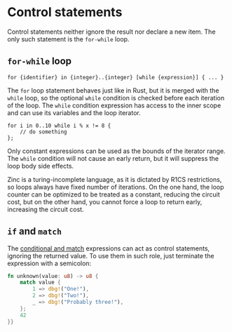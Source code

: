 # Control statements

Control statements neither ignore the result nor declare a new item. The
only such statement is the `for-while` loop.

## `for-while` loop

`for {identifier} in {integer}..{integer} [while {expression}] { ... }`

The `for` loop statement behaves just like in Rust, but it is merged with the
`while` loop, so the optional `while` condition is checked before each iteration
of the loop. The `while` condition expression has access to the inner scope and
can use its variables and the loop iterator.

```rust,no_run,noplaypen
for i in 0..10 while i % x != 8 {
    // do something
};
```

Only constant expressions can be used as the bounds of the iterator range. The
`while` condition will not cause an early return, but it will suppress the loop
body side effects.

Zinc is a turing-incomplete language, as it is dictated by R1CS restrictions, so
loops always have fixed number of iterations. On the one hand, the loop counter
can be optimized to be treated as a constant, reducing the circuit cost, but on
the other hand, you cannot force a loop to return early, increasing the circuit
cost.

## `if` and `match`

The [conditional and match](../06-expressions/03-conditionals.md) expressions can act as control statements, ignoring
the returned value. To use them in such role, just terminate the expression with
a semicolon:

```rust
fn unknown(value: u8) -> u8 {
    match value {
        1 => dbg!("One!"),
        2 => dbg!("Two!"),
        _ => dbg!("Probably three!"),
    };
    42
}}
```

